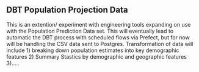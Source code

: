 ## DBT Population Projection Data

This is an extention/ experiment with engineering tools expanding on use with the Population Prediction Data set. This will eventually lead to automatic the DBT process with scheduled flows via Prefect, but for now will be handling the CSV data sent to Postgres. Transformation of data will include 1) breaking down population estimates into key demographic features 2) Summary Stastics by demographic and geographic features 3).....
